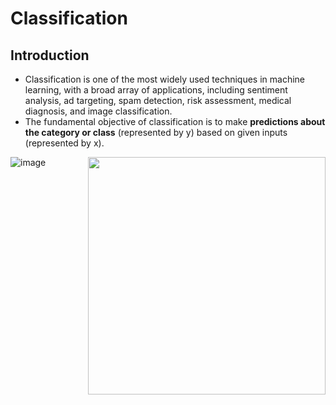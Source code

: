 # Classification
## Introduction
- Classification is one of the most widely used techniques in machine learning, with a broad array of applications, including sentiment analysis, ad targeting, spam detection, risk assessment, medical diagnosis, and image classification.
- The fundamental objective of classification is to make **predictions about the category or class**  (represented by y) based on given inputs (represented by x).
  
<img align="right" src="https://github.com/Robotics-Club-IIT-BHU/Robotics-Camp-2023/assets/118126264/d9f629cc-437f-4f4f-a785-83ec7bb3f60c](https://github.com/Mitra-Pidaparti/Classification/assets/110911635/1a48fe45-e370-44cd-a8b9-84f307798611" width="380">  


![image](https://github.com/Mitra-Pidaparti/Classification/assets/110911635/82f04a85-bd78-4282-af97-d50e257d6499)
